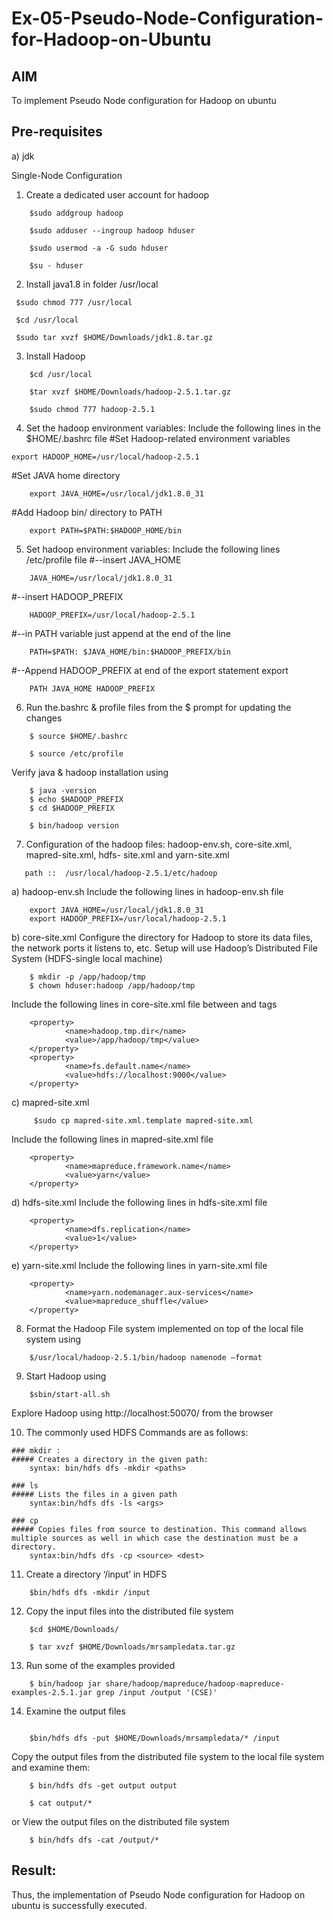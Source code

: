 
# Ex-05-Pseudo-Node-Configuration-for-Hadoop-on-Ubuntu

## AIM

To implement Pseudo Node configuration for Hadoop on ubuntu

## Pre-requisites

a) jdk

Single-Node Configuration

1.	Create a dedicated user account for hadoop
```
    $sudo addgroup hadoop

    $sudo adduser --ingroup hadoop hduser

    $sudo usermod -a -G sudo hduser

    $su - hduser
```
2.	Install java1.8 in folder /usr/local
   ```
    $sudo chmod 777 /usr/local

    $cd /usr/local

    $sudo tar xvzf $HOME/Downloads/jdk1.8.tar.gz
```
3.	Install Hadoop
```
    $cd /usr/local

    $tar xvzf $HOME/Downloads/hadoop-2.5.1.tar.gz

    $sudo chmod 777 hadoop-2.5.1
```
4.	Set the hadoop environment variables: Include the following lines in the
$HOME/.bashrc file
#Set Hadoop-related environment variables
```
export HADOOP_HOME=/usr/local/hadoop-2.5.1
```
#Set JAVA home directory
```
    export JAVA_HOME=/usr/local/jdk1.8.0_31
```
#Add Hadoop bin/ directory to PATH
```
    export PATH=$PATH:$HADOOP_HOME/bin
```
 
5.	Set hadoop environment variables: Include the following lines /etc/profile file
#--insert JAVA_HOME
```
    JAVA_HOME=/usr/local/jdk1.8.0_31
```
#--insert HADOOP_PREFIX
```
    HADOOP_PREFIX=/usr/local/hadoop-2.5.1
```
#--in PATH variable just append at the end of the line
```
    PATH=$PATH: $JAVA_HOME/bin:$HADOOP_PREFIX/bin
```
#--Append HADOOP_PREFIX at end of the export statement export
```
    PATH JAVA_HOME HADOOP_PREFIX
```

6.	Run the.bashrc & profile files from the $ prompt for updating the changes

```
    $ source $HOME/.bashrc

    $ source /etc/profile
```
Verify java & hadoop installation using
```
    $ java -version
    $ echo $HADOOP_PREFIX
    $ cd $HADOOP_PREFIX

    $ bin/hadoop version
```


7.	Configuration of the hadoop files: hadoop-env.sh, core-site.xml, mapred-site.xml, hdfs- site.xml and yarn-site.xml
```
   path ::	/usr/local/hadoop-2.5.1/etc/hadoop
```
a)	hadoop-env.sh
Include the following lines in hadoop-env.sh file
```
    export JAVA_HOME=/usr/local/jdk1.8.0_31
    export HADOOP_PREFIX=/usr/local/hadoop-2.5.1
```

b)	core-site.xml
Configure the directory for Hadoop to store its data files, the network ports it listens to, etc. Setup will use Hadoop’s Distributed File System (HDFS-single local machine)
```
    $ mkdir -p /app/hadoop/tmp
    $ chown hduser:hadoop /app/hadoop/tmp
```

 
Include the following lines in core-site.xml file between <configuration> and
</configuration> tags
```
    <property>
            <name>hadoop.tmp.dir</name>
            <value>/app/hadoop/tmp</value>
    </property>
    <property>
            <name>fs.default.name</name>
            <value>hdfs://localhost:9000</value>
    </property>
```

c)	mapred-site.xml
```
     $sudo cp mapred-site.xml.template mapred-site.xml
``` 

Include the following lines in mapred-site.xml file
```
    <property>
            <name>mapreduce.framework.name</name>
            <value>yarn</value>
    </property>
```

 

d)	hdfs-site.xml
Include the following lines in hdfs-site.xml file
```
    <property>
            <name>dfs.replication</name>
            <value>1</value>
    </property>
```


e)	yarn-site.xml
Include the following lines in yarn-site.xml file
```
    <property>
            <name>yarn.nodemanager.aux-services</name>
            <value>mapreduce_shuffle</value>
    </property>
```
8.	Format the Hadoop File system implemented on top of the local file system using
```
    $/usr/local/hadoop-2.5.1/bin/hadoop namenode –format
```
9.	Start Hadoop using
```
    $sbin/start-all.sh
```


Explore Hadoop using http://localhost:50070/ from the browser	
 
10.	The commonly used HDFS Commands are as follows:
```
### mkdir :
##### Creates a directory in the given path:
    syntax: bin/hdfs dfs -mkdir <paths>

### ls
##### Lists the files in a given path
    syntax:bin/hdfs dfs -ls <args>

### cp
##### Copies files from source to destination. This command allows multiple sources as well in which case the destination must be a directory.
    syntax:bin/hdfs dfs -cp <source> <dest>
```

11.	Create a directory ‘/input’ in HDFS
```
    $bin/hdfs dfs -mkdir /input
```

12.	Copy the input files into the distributed file system
```
    $cd $HOME/Downloads/

    $ tar xvzf $HOME/Downloads/mrsampledata.tar.gz
```

13.	Run some of the examples provided
```
    $ bin/hadoop jar share/hadoop/mapreduce/hadoop-mapreduce- examples-2.5.1.jar grep /input /output '(CSE)'
```

14.	Examine the output files
```    $ cd $HADOOP_PREFIX

    $bin/hdfs dfs -put $HOME/Downloads/mrsampledata/* /input
```
Copy the output files from the distributed file system to the local file system and examine them:
```
    $ bin/hdfs dfs -get output output
    
    $ cat output/*
```
or
View the output files on the distributed file system
```
    $ bin/hdfs dfs -cat /output/*
```
## Result:
Thus, the implementation of Pseudo Node configuration for Hadoop on ubuntu is successfully executed.
